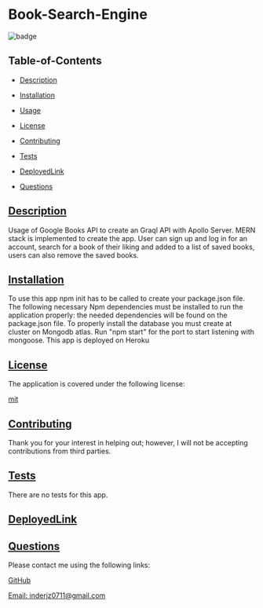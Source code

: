 # Book-Search-Engine
  
  
  ![badge](https://img.shields.io/badge/license-mit-blue)
    

  ## Table-of-Contents

  * [Description](#description)
  * [Installation](#installation)
  * [Usage](#usage)
  
  * [License](#license)
    
  * [Contributing](#contributing)
  * [Tests](#tests)
  * [DeployedLink](#deployedlink)
  * [Questions](#questions)
  
  ## [Description](#table-of-contents)

Usage of Google Books API to create an Graql API with Apollo Server. MERN stack is implemented to create the app. User can sign up and log in for an account, search for a book of their liking and added to a list of saved books, users can also remove the saved books.

  ## [Installation](#table-of-contents)

 To use this app npm init has to be called to create your package.json file.
The following necessary Npm dependencies must be installed to run the application properly: the needed dependencies will be found on the package.json file.
To properly install the database you must create at cluster on Mongodb atlas.
Run "npm start" for the port to start listening with mongoose.
This app is deployed on Heroku


 
  ## [License](#table-of-contents)

  The application is covered under the following license:

  
  [mit](https://choosealicense.com/licenses/mit)
    
    

  ## [Contributing](#table-of-contents)
  
  
  Thank you for your interest in helping out; however, I will not be accepting contributions from third parties.
    

  ## [Tests](#table-of-contents)

  There are no tests for this app.
  
  
   ## [DeployedLink](#table-of-contents)




  ## [Questions](#table-of-contents)

  Please contact me using the following links:

  [GitHub](https://github.com/inderjz)

  [Email: inderjz0711@gmail.com](mailto:inderjz0711@gmail.com)






